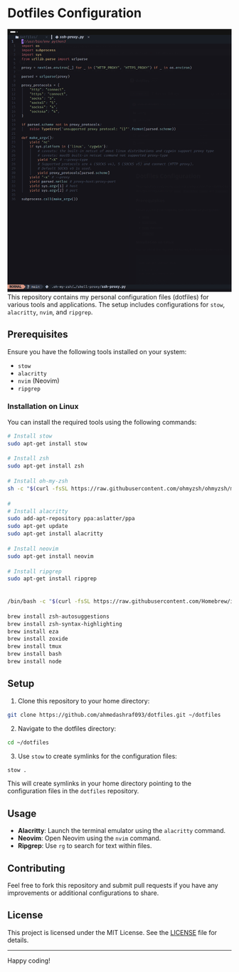 # Dotfiles Configuration

![example](./example.png)
This repository contains my personal configuration files (dotfiles) for various tools and applications. The setup includes configurations for `stow`, `alacritty`, `nvim`, and `ripgrep`.

## Prerequisites

Ensure you have the following tools installed on your system:

- `stow`
- `alacritty`
- `nvim` (Neovim)
- `ripgrep`

### Installation on Linux

You can install the required tools using the following commands:

```sh
# Install stow
sudo apt-get install stow

# Install zsh
sudo apt-get install zsh

# Install oh-my-zsh
sh -c "$(curl -fsSL https://raw.githubusercontent.com/ohmyzsh/ohmyzsh/master/tools/install.sh)"

#
# Install alacritty
sudo add-apt-repository ppa:aslatter/ppa
sudo apt-get update
sudo apt-get install alacritty

# Install neovim
sudo apt-get install neovim

# Install ripgrep
sudo apt-get install ripgrep


/bin/bash -c "$(curl -fsSL https://raw.githubusercontent.com/Homebrew/install/HEAD/install.sh)"

brew install zsh-autosuggestions
brew install zsh-syntax-highlighting
brew install eza
brew install zoxide
brew install tmux
brew install bash
brew install node
```

## Setup

1. Clone this repository to your home directory:

```sh
git clone https://github.com/ahmedashraf093/dotfiles.git ~/dotfiles
```

2. Navigate to the dotfiles directory:

```sh
cd ~/dotfiles
```

3. Use `stow` to create symlinks for the configuration files:

```sh
stow .
```

This will create symlinks in your home directory pointing to the configuration files in the `dotfiles` repository.

## Usage

- **Alacritty**: Launch the terminal emulator using the `alacritty` command.
- **Neovim**: Open Neovim using the `nvim` command.
- **Ripgrep**: Use `rg` to search for text within files.

## Contributing

Feel free to fork this repository and submit pull requests if you have any improvements or additional configurations to share.

## License

This project is licensed under the MIT License. See the [LICENSE](LICENSE) file for details.

---

Happy coding!
